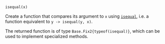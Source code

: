 ```
isequal(x)
```

Create a function that compares its argument to `x` using [`isequal`](@ref), i.e. a function equivalent to `y -> isequal(y, x)`.

The returned function is of type `Base.Fix2{typeof(isequal)}`, which can be used to implement specialized methods.
